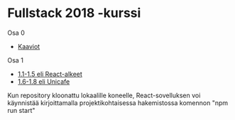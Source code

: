 # Fullstack 2018 -kurssi

Osa 0
* [Kaaviot](osa0_kaaviot.md)

Osa 1
* [1.1-1.5 eli React-alkeet](reactin-alkeet/) 
* [1.6-1.8 eli Unicafe](unicafe/) 

Kun repository kloonattu lokaalille koneelle, React-sovelluksen voi käynnistää kirjoittamalla projektikohtaisessa hakemistossa komennon "npm run start"
